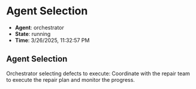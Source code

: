 # Agent Selection

- **Agent**: orchestrator
- **State**: running
- **Time**: 3/26/2025, 11:32:57 PM

## Agent Selection

Orchestrator selecting defects to execute: Coordinate with the repair team to execute the repair plan and monitor the progress.

